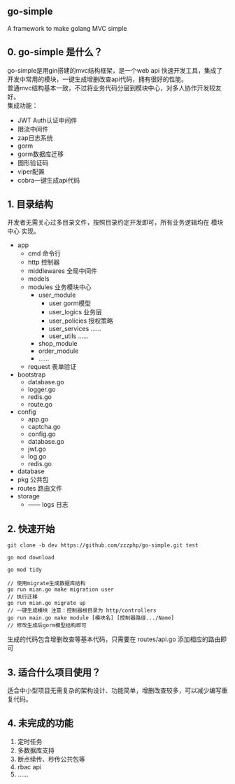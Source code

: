 ## go-simple

A framework to make golang MVC simple

## 0. go-simple 是什么？

go-simple是用gin搭建的mvc结构框架，是一个web api 快速开发工具，集成了开发中常用的模块，一键生成增删改查api代码，拥有很好的性能。<br>
普通mvc结构基本一致，不过将业务代码分层到模块中心，对多人协作开发较友好。
<br>
集成功能：
* JWT Auth认证中间件
* 限流中间件
* zap日志系统
* gorm
* gorm数据库迁移
* 图形验证码
* viper配置
* cobra一键生成api代码

## 1. 目录结构

开发者无需关心过多目录文件，按照目录约定开发即可，所有业务逻辑均在 模块中心 实现。
* app
  * cmd 命令行
  * http 控制器
  * middlewares 全局中间件
  * models 
  * modules 业务模块中心
    * user_module
      * user gorm模型
      * user_logics 业务层
      * user_policies 授权策略
      * user_services ……
      * user_utils ……
    * shop_module
    * order_module
    * ……
  * request 表单验证
* bootstrap
  * database.go
  * logger.go
  * redis.go
  * route.go
* config
  * app.go
  * captcha.go
  * config.go
  * database.go
  * jwt.go
  * log.go
  * redis.go
* database
* pkg 公共包
* routes 路由文件
* storage
  * —— logs 日志

## 2. 快速开始
    git clone -b dev https://github.com/zzzphp/go-simple.git test

    go mod download

    go mod tidy

    // 使用migrate生成数据库结构
    go run mian.go make migration user
    // 执行迁移
    go run mian.go migrate up
    // 一键生成模块 注意：控制器根目录为 http/controllers
    go run main.go make module [模块名] [控制器路径.../Name]
    // 修改生成后gorm模型结构即可

生成的代码包含增删改查等基本代码，只需要在 routes/api.go 添加相应的路由即可

## 3. 适合什么项目使用？

适合中小型项目无需复杂的架构设计、功能简单，增删改查较多，可以减少编写重复代码。<br>

## 4. 未完成的功能
1. 定时任务
2. 多数据库支持
3. 断点续传、秒传公共包等
4. rbac api
5. ……
